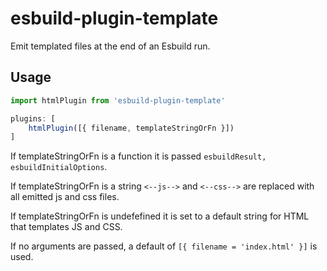 # esbuild-plugin-template

Emit templated files at the end of an Esbuild run.

## Usage

```js
import htmlPlugin from 'esbuild-plugin-template'

plugins: [
    htmlPlugin([{ filename, templateStringOrFn }])
]
```

If templateStringOrFn is a function it is passed `esbuildResult, esbuildInitialOptions`.

If templateStringOrFn is a string `<--js-->` and `<--css-->` are replaced with all emitted js and css files.

If templateStringOrFn is undefefined it is set to a default string for HTML that templates JS and CSS.

If no arguments are passed, a default of `[{ filename = 'index.html' }]` is used.
